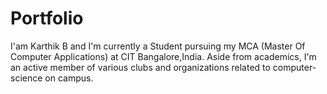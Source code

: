 # Portfolio
I'am Karthik B and  I'm currently a Student pursuing my MCA (Master Of Computer Applications) at CIT Bangalore,India. Aside from academics, I'm an active member of various clubs and organizations related to computer-science on campus.
